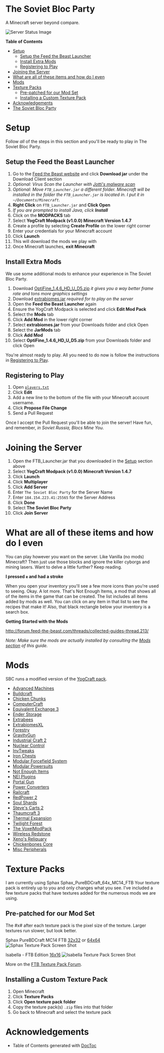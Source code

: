 The Soviet Bloc Party
=========================

A Minecraft server beyond compare.

![Server Status Image](https://i.embed.ly/1/image?key=90b9636090af4f24bb054cc6d4ae6590&url=http://mc.beastnode.com/index.php?r=status/25359.png?)

**Table of Contents**

- [Setup](#setup)
	- [Setup the Feed the Beast Launcher](#setup-the-feed-the-beast-launcher)
	- [Install Extra Mods](#install-extra-mods)
	- [Registering to Play](#registering-to-play)
- [Joining the Server](#joining-the-server)
- [What are all of these items and how do I even](#what-are-all-of-these-items-and-how-do-i-even)
- [Mods](#mods)
- [Texture Packs](#texture-packs)
	- [Pre-patched for our Mod Set](#pre-patched-for-our-mod-set)
	- [Installing a Custom Texture Pack](#installing-a-custom-texture-pack)
- [Acknowledgements](#acknowledgements)
- [The Soviet Bloc Party](#the-soviet-bloc-party)

# Setup

Follow _all_ of the steps in this section and you'll be ready to play in The
Soviet Bloc Party.

## Setup the Feed the Beast Launcher

1. Go to the [Feed the Beast
website](http://feed-the-beast.com/#download_wrapper) and click **Download
jar** under the Download Client section
1. _Optional: Virus Scan the Launcher with [Jotti's malware
scan](http://virusscan.jotti.org/en)_
1. _Optional: Move `FTB_Launcher.jar` a different folder. Minecraft will be
installed in the folder the `FTB_Launcher.jar` is located in. I put it in
`~/Documents/Minecraft`._
1. **Right Click** on `FTB_Launcher.jar` and **Click Open**
1. _If you are prompted to install Java, click **Install**_
1. Click on the **MODPACKS** tab
1. Select **YogCraft Modpack (v1.0.0) Minecraft Version 1.4.7**
1. Create a profile by selecting **Create Profile** on the lower right corner
1. Enter your credentials for your Minecraft account
1. Click **Launch**
1. This will download the mods we play with
1. Once Minecraft launches, **exit Minecraft**

## Install Extra Mods

We use some additional mods to enhance your experience in The Soviet Bloc
Party.

1. Download
[OptiFine_1.4.6_HD_U_D5.zip](https://github.com/mutewinter/the_soviet_bloc_party/raw/master/mods/OptiFine_1.4.6_HD_U_D5.zip)
_it gives you a way better frame rate and tons more graphics settings_
1. Download
[extrabiomes.jar](https://github.com/mutewinter/the_soviet_bloc_party/raw/master/mods/extrabiomes.jar)
_required for to play on the server_
1. Open the **Feed the Beast Launcher** again
1. Ensure the YogCraft Modpack is selected and click **Edit Mod Pack**
1. Select the **Mods** tab
1. Click **Add Mod** in the lower right corner
1. Select **extrabiomes.jar** from your Downloads folder and click Open
1. Select the **JarMods** tab
1. Click **Add Mod**
1. Select **OptiFine_1.4.6_HD_U_D5.zip** from your Downloads folder and click
Open

You're almost ready to play. All you need to do now is follow the instructions
in [Registering to Play](#registering-to-play).

## Registering to Play

1. Open [`players.txt`](https://github.com/mutewinter/the_soviet_bloc_party/blob/master/players.txt)
1. Click **Edit**
1. Add a new line to the bottom of the file with your Minecraft account
username.
1. Click **Propose File Change**
1. Send a Pull Request

Once I accept the Pull Request you'll be able to join the server! Have fun, and
remember, _in Soviet Russia, Blocs Mine You_.

# Joining the Server

1. Open the FTB_Launcher.jar that you downloaded in the [Setup](#Setup) section
above
1. Select **YogCraft Modpack (v1.0.0) Minecraft Version 1.4.7**
1. Click **Launch**
1. Click **Multiplayer**
1. Click **Add Server**
1. Enter `The Soviet Bloc Party` for the Server Name
1. Enter `184.154.223.41:25565` for the Server Address
1. Click **Done**
1. Select **The Soviet Bloc Party**
1. Click **Join Server**

# What are all of these items and how do I even

You can play however you want on the server. Like Vanilla (no mods) Minecraft?
Then just use those blocks and ignore the killer cyborgs and mining lasers.
Want to delve a little further? Keep reading.

**I pressed `e` and had a stroke**

When you open your inventory you'll see a few more icons than you're used to
seeing. Okay. A lot more. That's Not Enough Items, a mod that shows all of the
items in the game that can be created. The list includes all items added by
mods as well. You can click on any item in that list to see the recipes that
make it!  Also, that black rectangle below your inventory is a search box.

**Getting Started with the Mods**

http://forum.feed-the-beast.com/threads/collected-guides-thread.213/

_Note: Make sure the mods are actually installed by consulting the [Mods
section](#mods) of this guide._

# Mods

SBC runs a modified version of the [YogCraft
pack](http://feed-the-beast.wikia.com/wiki/Category:YogCraft_Modpack).

* [Advanced Machines](http://feed-the-beast.wikia.com/wiki/Advanced_Machines)
* [Buildcraft](http://feed-the-beast.wikia.com/wiki/Buildcraft_3)
* [Chicken Chunks](http://feed-the-beast.wikia.com/wiki/ChickenChunks)
* [ComputerCraft](http://feed-the-beast.wikia.com/wiki/ComputerCraft)
* [Equivalent Exchange 3](http://www.minecraftforum.net/topic/1540010-equivalent-exchange-3-pre1f/)
* [Ender Storage](http://feed-the-beast.wikia.com/wiki/Ender_Storage)
* [Extrabees](http://feed-the-beast.wikia.com/wiki/Extra_Bees)
* [ExtrabiomesXL](http://feed-the-beast.wikia.com/wiki/ExtrabiomesXL)
* [Forestry](http://feed-the-beast.wikia.com/wiki/Forestry)
* [GravityGun](http://feed-the-beast.wikia.com/wiki/Gravity_Gun)
* [Industrial Craft 2](http://feed-the-beast.wikia.com/wiki/IndustrialCraft_2)
* [Nuclear Control](http://forum.industrial-craft.net/index.php?page=Thread&threadID=5915)
* [InvTweaks](http://www.minecraftforum.net/topic/323444-147-inventory-tweaks-150-jan-17/)
* [Iron Chests](http://feed-the-beast.wikia.com/wiki/Iron_Chests)
* [Modular Forcefield System](http://feed-the-beast.wikia.com/wiki/MFFS)
* [Modular Powersuits](http://feed-the-beast.wikia.com/wiki/Modular_Powersuit)
* [Not Enough Items](http://feed-the-beast.wikia.com/wiki/Not_Enough_Items)
* [NEI Plugins](http://feed-the-beast.wikia.com/wiki/NEI_Plugins)
* [Portal Gun](http://feed-the-beast.wikia.com/wiki/Portal_Gun)
* [Power Converters](http://www.minecraftforum.net/topic/1629898-147-powercrystals-mods-mfr-23-powerconverters-netherores-and-more/)
* [Railcraft](http://feed-the-beast.wikia.com/wiki/Railcraft)
* [RedPower 2](http://feed-the-beast.wikia.com/wiki/RedPower_2)
* [Soul Shards](http://feed-the-beast.wikia.com/wiki/Soul_Shards)
* [Steve's Carts 2](http://feed-the-beast.wikia.com/wiki/Steve%27s_Carts_2)
* [Thaumcraft 3](http://feed-the-beast.wikia.com/wiki/Thaumcraft_3)
* [Thermal Expansion](http://feed-the-beast.wikia.com/wiki/Thermal_Expansion)
* [Twilight Forest](http://feed-the-beast.wikia.com/wiki/Twilight_Forest)
* [The VoxelModPack](http://www.voxelwiki.com/minecraft/The_VoxelModPack)
* [Wireless Redstone](http://feed-the-beast.wikia.com/wiki/Wireless_Redstone_CBE)
* [Xeno's Reliquary](http://www.minecraftforum.net/topic/1596973-147-xenos-reliquary-v105d/)
* [Chickenbones Core](http://feed-the-beast.wikia.com/wiki/Chickenbones_Core)
* [Misc Peripherals](http://feed-the-beast.wikia.com/wiki/MiscPeripherals)

# Texture Packs

I am currently using Sphax Sphax_PureBDCraft_64x_MC14_FTB Your texture pack is
entirely up to you and only changes what you see. I've included a few texture
packs that have textures added for the numerous mods we are using.

## Pre-patched for our Mod Set

The #x# after each texture pack is the pixel size of the texture. Larger
textures run slower, but look better.

Sphax PureBDCraft MC14 FTB [32x32][s32] or [64x64][s64]
![Sphax Texture Pack Screen Shot](http://i.imgur.com/hgvYGZK.png)

Isabella - FTB Edition [16x16][i16]
![Isabella Texture Pack Screen Shot](http://i.imgur.com/Dg3yyRa.jpg)

More on the [FTB Texture Pack
Forum](http://forum.feed-the-beast.com/forums/texture-packs.46/).

[s32]: https://www.dropbox.com/s/gfq4dutoum7joeh/Sphax_PureBDCraft_32x_MC14_FTB.zip
[s64]: https://www.dropbox.com/s/plre4u12xqc3llw/Sphax_PureBDCraft_64x_MC14_FTB.zip
[i16]: https://www.dropbox.com/s/3w8cu6uw1cp92q2/Isabella_-_FTB_Edition.zip

## Installing a Custom Texture Pack

1. Open Minecraft
1. Click **Texture Packs**
1. Click **Open texture pack folder**
1. Copy the texture pack(s) `.zip` files into that folder
1. Go back to Minecraft and select the texture pack

# Acknowledgements

* Table of Contents generated with [DocToc](http://doctoc.herokuapp.com/)
